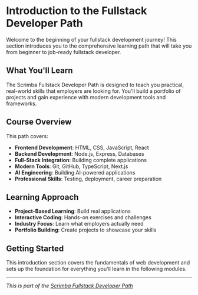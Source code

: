 # Introduction to the Fullstack Developer Path

Welcome to the beginning of your fullstack development journey! This section introduces you to the comprehensive learning path that will take you from beginner to job-ready fullstack developer.

## What You'll Learn

The Scrimba Fullstack Developer Path is designed to teach you practical, real-world skills that employers are looking for. You'll build a portfolio of projects and gain experience with modern development tools and frameworks.

## Course Overview

This path covers:

- **Frontend Development**: HTML, CSS, JavaScript, React
- **Backend Development**: Node.js, Express, Databases
- **Full-Stack Integration**: Building complete applications
- **Modern Tools**: Git, GitHub, TypeScript, Next.js
- **AI Engineering**: Building AI-powered applications
- **Professional Skills**: Testing, deployment, career preparation

## Learning Approach

- **Project-Based Learning**: Build real applications
- **Interactive Coding**: Hands-on exercises and challenges
- **Industry Focus**: Learn what employers actually need
- **Portfolio Building**: Create projects to showcase your skills

## Getting Started

This introduction section covers the fundamentals of web development and sets up the foundation for everything you'll learn in the following modules.

---

*This is part of the [Scrimba Fullstack Developer Path](https://scrimba.com/fullstack-path-c0fullstack)*
